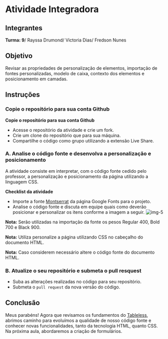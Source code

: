 # Atividade Integradora
## Integrantes
**Turma: 9**/
Rayssa Drumond/
Victoria Dias/
Fredson Nunes
## Objetivo 
Revisar as propriedades de personalização de elementos, importação de fontes personalizadas, modelo de caixa, contexto dos elementos e posicionamento em camadas.
## Instruções
### Copie o repositório para sua conta Github
**Copie o repositório para sua conta Github**
 - Acesse o repositório da atividade e crie um fork.
 - Crie um clone do repositório que para sua máquina.
 - Compartilhe o código como grupo utilizando a extensão Live Share.
### A. Analise o código fonte e desenvolva a personalização e posicionamento
A atividade consiste em interpretar, com o código fonte cedido pelo professor, a personalização e posicionamento da página utilizando a linguagem CSS.

**Checklist da atividade**
 - Importe a fonte [Montserrat](https://fonts.google.com/specimen/Montserrat) da página Google Fonts para o projeto.
 - Analise o código fonte e discuta em equipe quais como deverão posicionar e personalizar os itens conforme a imagem a seguir.
![img-5](https://user-images.githubusercontent.com/89654850/141189091-4cc0931b-7056-4c90-9cd3-7140f42f2a95.PNG)

**Nota:** Serão utilizadas na importação da fonte os pesos Regular 400, Bold 700 e Black 900.

**Nota:** Utiliza personalize a página utilizando CSS no cabeçalho <head> do documento HTML.

 **Nota:** Caso considerem necessário altere o código fonte do documento HTML.
  
### B. Atualize o seu repositório e submeta o pull resquest
- Suba as alterações realizadas no código para seu repositório.
- Submeta o `pull request` da nova versão do código.
## Conclusão
Meus parabéns! Agora que revisamos os fundamentos do [Tableless](https://pt.wikipedia.org/wiki/Tableless), abrimos caminho para evoluímos a qualidade de nosso código fonte e conhecer novas funcionalidades, tanto da tecnologia HTML, quanto CSS. Na próxima aula, abordaremos a criação de formulários.
